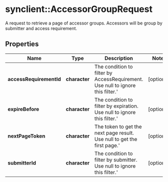 # synclient::AccessorGroupRequest

A request to retrieve a page of accessor groups. Accessors will be group by submitter and access requirement.
## Properties
Name | Type | Description | Notes
------------ | ------------- | ------------- | -------------
**accessRequirementId** | **character** | The condition to filter by AccessRequirement. Use null to ignore this filter.&#39;  | [optional] 
**expireBefore** | **character** | The condition to filter by expiration. Use null to ignore this filter.&#39;  | [optional] 
**nextPageToken** | **character** | The token to get the next page result. Use null to get the first page.&#39;  | [optional] 
**submitterId** | **character** | The condition to filter by submitter. Use null to ignore this filter.&#39;  | [optional] 


